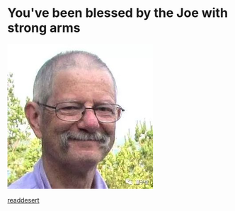 # You've been blessed by the Joe with strong arms
![stronk arms](strong_arms.jpeg?raw=true "Title")

[readdesert](www.readdesert.org)
